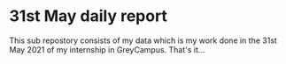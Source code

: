 # 31st May daily report
This sub repostory consists of my data which is my work done in the 31st May 2021 of my internship in GreyCampus.
That's it... 
